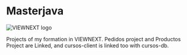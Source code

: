 # Masterjava
![VIEWNEXT logo](https://e4you.org//sites/default/files/viewnext.png)

Projects of my formation in VIEWNEXT. Pedidos project and Productos Project are Linked, and cursos-client is linked too with cursos-db.